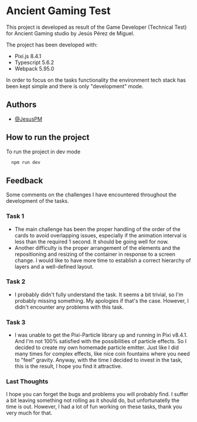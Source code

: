 
# Ancient Gaming Test

This project is developed as result of the Game Developer (Technical Test) for Ancient Gaming studio by Jesús Pérez de Miguel.

The project has been developed with:
* Pixi.js 8.4.1 
* Typescript 5.6.2
* Webpack 5.95.0

In order to focus on the tasks functionality the environment tech stack has been kept simple and there is only "development" mode.
## Authors

- [@JesusPM](https://github.com/jpm-audio)


## How to run the project

To run the project in dev mode

```bash
  npm run dev
```


## Feedback

Some comments on the challenges I have encountered throughout the development of the tasks.

### Task 1
* The main challenge has been the proper handling of the order of the cards to avoid overlapping issues, especially if the animation interval is less than the required 1 second. It should be going well for now.
* Another difficulty is the proper arrangement of the elements and the repositioning and resizing of the container in response to a screen change. I would like to have more time to establish a correct hierarchy of layers and a well-defined layout.

### Task 2
* I probably didn't fully understand the task. It seems a bit trivial, so I'm probably missing something. My apologies if that's the case. However, I didn't encounter any problems with this task.

### Task 3
* I was unable to get the Pixi-Particle library up and running in Pixi v8.4.1. And I'm not 100% satisfied with the possibilities of particle effects. So I decided to create my own homemade particle emitter.
Just like I did many times for complex effects, like nice coin fountains where you need to "feel" gravity.
Anyway, with the time I decided to invest in the task, this is the result, I hope you find it attractive.

### Last Thoughts
I hope you can forget the bugs and problems you will probably find. I suffer a bit leaving something not rolling as it should do, but unfortunatelly the time is out.
However, I had a lot of fun working on these tasks, thank you very much for that.

